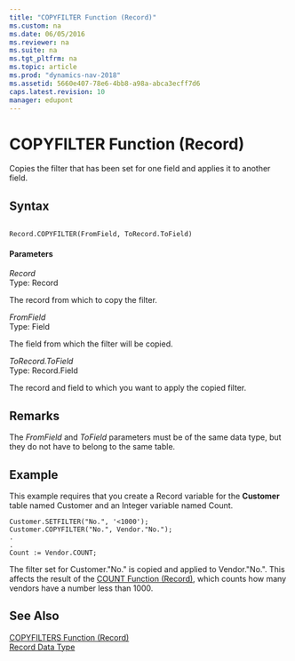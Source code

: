 ```yaml
---
title: "COPYFILTER Function (Record)"
ms.custom: na
ms.date: 06/05/2016
ms.reviewer: na
ms.suite: na
ms.tgt_pltfrm: na
ms.topic: article
ms.prod: "dynamics-nav-2018"
ms.assetid: 5660e407-78e6-4bb8-a98a-abca3ecff7d6
caps.latest.revision: 10
manager: edupont
---
```

# COPYFILTER Function (Record)
Copies the filter that has been set for one field and applies it to another field.  
  
## Syntax  
  
```  
  
Record.COPYFILTER(FromField, ToRecord.ToField)  
```  
  
#### Parameters  
 *Record*  
 Type: Record  
  
 The record from which to copy the filter.  
  
 *FromField*  
 Type: Field  
  
 The field from which the filter will be copied.  
  
 *ToRecord.ToField*  
 Type: Record.Field  
  
 The record and field to which you want to apply the copied filter.  
  
## Remarks  
 The *FromField* and *ToField* parameters must be of the same data type, but they do not have to belong to the same table.  
  
## Example  
 This example requires that you create a Record variable for the **Customer** table named Customer and an Integer variable named Count.  
  
```  
Customer.SETFILTER("No.", '<1000');   
Customer.COPYFILTER("No.", Vendor."No.");   
.  
.  
Count := Vendor.COUNT;  
```  
  
 The filter set for Customer."No." is copied and applied to Vendor."No.". This affects the result of the [COUNT Function \(Record\)](COUNT-Function--Record-.md), which counts how many vendors have a number less than 1000.  
  
## See Also  
 [COPYFILTERS Function \(Record\)](COPYFILTERS-Function--Record-.md)   
 [Record Data Type](Record-Data-Type.md)